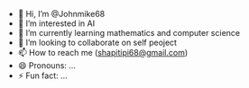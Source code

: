 - 👋 Hi, I’m @Johnmike68
- 👀 I’m interested in AI
- 🌱 I’m currently learning mathematics and computer science 
- 💞️ I’m looking to collaborate on self peoject
- 📫 How to reach me (shapitipi68@gmail.com)
- 😄 Pronouns: ...
- ⚡ Fun fact: ...

<!---
Johnmike68/Johnmike68 is a ✨ special ✨ repository because its `README.md` (this file) appears on your GitHub profile.
You can click the Preview link to take a look at your changes.
--->
